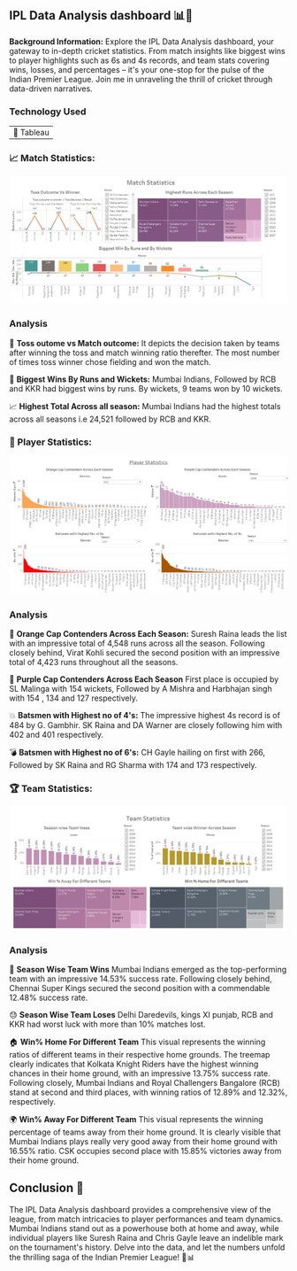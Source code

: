 ## IPL Data Analysis dashboard 📊🏏

**Background Information:** Explore the IPL Data Analysis dashboard, your gateway to in-depth cricket statistics. From match insights like biggest wins to player highlights such as 6s and 4s records, and team stats covering wins, losses, and percentages – it's your one-stop for the pulse of the Indian Premier League. Join me in unraveling the thrill of cricket through data-driven narratives.

### Technology Used

<table>
  <tr>
    <td>🔹 Tableau</td>
  </tr>
</table>

###  📈 Match Statistics:

![Match Statistics](/images/IPLAnalysis_Dashboard/IPL_MatchStatistics.png)

### Analysis

 🔄 **Toss outome vs Match outcome:** It depicts the decision taken by teams after winning the toss and match winning ratio therefter. The most number of times toss winner chose fielding and won the match.

 🏏 **Biggest Wins By Runs and Wickets:** Mumbai Indians, Followed by RCB and KKR had biggest wins by runs. By wickets, 9 teams won by 10 wickets.

 📈 **Highest Total Across all season:** Mumbai Indians had the highest totals across all seasons i.e 24,521 followed by RCB and KKR.


###  🏏 Player Statistics:

![Player Statistics](/images/IPLAnalysis_Dashboard/IPL_PlayerStatistics.png)

### Analysis

 🧡 **Orange Cap Contenders Across Each Season:** Suresh Raina leads the list with an impressive total of 4,548 runs across all the season. Following closely behind, Virat Kohli secured the second position with an impressive total of 4,423 runs throughout all the seasons.

 💜 **Purple Cap Contenders Across Each Season** First place is occupied by SL Malinga with 154 wickets, Followed by A Mishra and Harbhajan singh with 154 , 134 and 127 respectively.

 💥 **Batsmen with Highest no of 4's:** The impressive highest 4s record is of 484 by G. Gambhir. SK Raina and DA Warner are closely following him with 402 
and 401 respectively.

 💣 **Batsmen with Highest no of 6's:** CH Gayle hailing on first with 266, Followed by SK Raina and RG Sharma with 174 and 173 respectively. 


### 🏆 Team Statistics:

![Team Statistics](/images/IPLAnalysis_Dashboard/IPL_TeamStatistics.png)

### Analysis

🏅 **Season Wise Team Wins** Mumbai Indians emerged as the top-performing team with an impressive 14.53% success rate. Following closely behind, Chennai Super Kings secured the second position with a commendable 12.48% success rate.

😓 **Season Wise Team Loses** Delhi Daredevils, kings XI punjab, RCB and KKR had worst luck with more than 10% matches lost.

🏠 **Win% Home For Different Team** This visual represents the winning ratios of different teams in their respective home grounds. The treemap clearly indicates that Kolkata Knight Riders have the highest winning chances in their home ground, with an impressive 13.75% success rate. Following closely, Mumbai Indians and Royal Challengers Bangalore (RCB) stand at second and third places, with winning ratios of 12.89% and 12.32%, respectively.

🌍 **Win% Away For Different Team** This visual represents the winning percentage of teams away from their home ground. It is clearly visible that Mumbai Indians plays really very good away from their home ground with 16.55% ratio. CSK occupies second place with 15.85% victories away from their home ground.


## Conclusion 🏁
The IPL Data Analysis dashboard provides a comprehensive view of the league, from match intricacies to player performances and team dynamics. Mumbai Indians stand out as a powerhouse both at home and away, while individual players like Suresh Raina and Chris Gayle leave an indelible mark on the tournament's history. Delve into the data, and let the numbers unfold the thrilling saga of the Indian Premier League! 🏏📊
